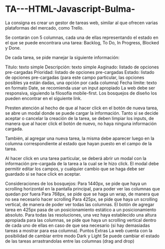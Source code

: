 # TA---HTML-Javascript-Bulma-

La consigna es crear un gestor de tareas web, similar al que ofrecen varias plataformas del mercado, como Trello.

Se contarán con 5 columnas, cada una de ellas representando el estado en el que se puede encontrara una tarea: Backlog, To Do, In Progress, Blocked y Done.

De cada tarea, se pide manejar la siguiente información:

Título: texto simple
Descripción: texto simple
Asginado: listado de opciones pre-cargadas
Prioridad: listado de opciones pre-cargadas
Estado: listado de opciones pre-cargadas (para este campo particular, las opciones posibles ya están dadas, una opción por cada columna)
Fecha límite: texto en formato Date, se recomienda usar un input apropiado
La web debe ser responsiva, siguiendo la filosofía mobile-first.
Los bosquejos de diseño los pueden encontrar en el siguiente link.

Presten atención al hecho de que al hacer click en el botón de nueva tarea, se abre un modal donde se puede cargar la información. Tanto si se decide aceptar o cancelar la creación de la tarea, se deben limpiar los inputs, de manera que al hacer click el botón de nuevo, no haya ninguna información cargada.

También, al agregar una nueva tarea, la misma debe aparecer luego en la columna correspondiente al estado que hayan puesto en el campo de la tarea.

Al hacer click en una tarea particular, se deberá abrir un modal con la información pre-cargada de la tarea a la cual se le hizo click. El modal debe permitir editar los campos, y cualquier cambio que se haga debe ser guardado si se hace click en aceptar.

Consideraciones de los bosquejos:
Para 1440px, se pide que haya un scrolling horizontal en la pantalla principal, para poder ver las columnas que quedan por fuera
Para 768px, se pide que se haga un wrap, de manera que no sea necesario hacer scrolling
Para 425px, se pide que haya un scrolling vertical, de manera de poder ver todas las columnas. El botón de agregar tarea en 425px pasa de un posicionamiento estático a un posicionamiento absoluto.
Para todas las resoluciones, una vez haya establecido una altura apropiada para las columnas, se pide que haya un scrolling vertical dentro de cada uno de ellas en caso de que sea necesario (si hay demasiadas tareas a mostrar para esa columna).
Puntos Extras
La web cuenta con la posibilidad de cambiar entre modo Dark y Light
Se puede cambiar el estado de las tareas arrastrandolas entre las columnas (drag and drop)